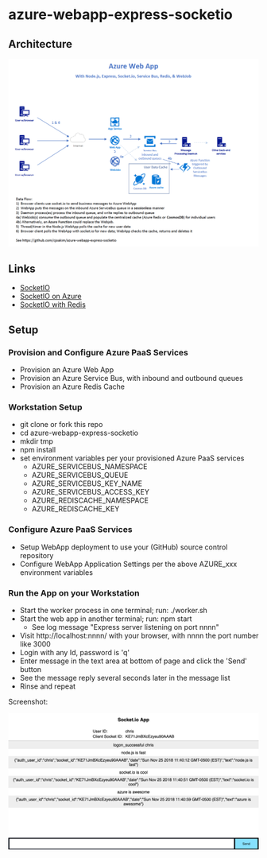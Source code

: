# azure-webapp-express-socketio

## Architecture

![cosmosdb](img/azure-webapp-express-socketio.png)

## Links

- [SocketIO](https://socket.io)
- [SocketIO on Azure](https://docs.microsoft.com/en-us/azure/cloud-services/cloud-services-nodejs-chat-app-socketio)
- [SocketIO with Redis](https://mono.software/2014/08/25/Sharing-sessions-between-SocketIO-and-Express-using-Redis/)

## Setup

### Provision and Configure Azure PaaS Services

- Provision an Azure Web App
- Provision an Azure Service Bus, with inbound and outbound queues
- Provision an Azure Redis Cache

### Workstation Setup

- git clone or fork this repo
- cd azure-webapp-express-socketio
- mkdir tmp
- npm install
- set environment variables per your provisioned Azure PaaS services
  - AZURE_SERVICEBUS_NAMESPACE
  - AZURE_SERVICEBUS_QUEUE
  - AZURE_SERVICEBUS_KEY_NAME
  - AZURE_SERVICEBUS_ACCESS_KEY
  - AZURE_REDISCACHE_NAMESPACE
  - AZURE_REDISCACHE_KEY

### Configure Azure PaaS Services

- Setup WebApp deployment to use your (GitHub) source control repository
- Configure WebApp Application Settings per the above AZURE_xxx environment variables

### Run the App on your Workstation

- Start the worker process in one terminal; run: ./worker.sh
- Start the web app in another terminal; run: npm start
  - See log message "Express server listening on port nnnn"
- Visit http://localhost:nnnn/ with your browser, with nnnn the port number like 3000
- Login with any Id, password is 'q'
- Enter message in the text area at bottom of page and click the 'Send' button
- See the message reply several seconds later in the message list
- Rinse and repeat

Screenshot:

![cosmosdb](img/SocketIO-App-Screenshot.png)
